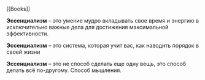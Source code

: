 
[[Books]]

 **Эссенциализм** – это умение мудро вкладывать свое время и энергию в исключительно важные дела для достижения максимальной эффективности.

**Эссенциализм** – это система, которая учит вас, как наводить порядок в своей жизни

**Эссенциализм** – это не способ сделать еще одну вещь, это способ делать всё по-другому. Способ мышления.